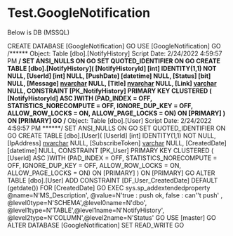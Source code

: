 # Test.GoogleNotification
Below is DB (MSSQL)


CREATE DATABASE [GoogleNotification]
GO
USE [GoogleNotification]
GO
/****** Object:  Table [dbo].[NotifyHistory]    Script Date: 2/24/2022 4:59:57 PM ******/
SET ANSI_NULLS ON
GO
SET QUOTED_IDENTIFIER ON
GO
CREATE TABLE [dbo].[NotifyHistory](
	[NotifyHistoryId] [int] IDENTITY(1,1) NOT NULL,
	[UserId] [int] NULL,
	[PushDate] [datetime] NULL,
	[Status] [bit] NULL,
	[Message] [nvarchar](500) NULL,
	[Title] [nvarchar](100) NULL,
	[Link] [varchar](150) NULL,
 CONSTRAINT [PK_NotifyHistory] PRIMARY KEY CLUSTERED 
(
	[NotifyHistoryId] ASC
)WITH (PAD_INDEX = OFF, STATISTICS_NORECOMPUTE = OFF, IGNORE_DUP_KEY = OFF, ALLOW_ROW_LOCKS = ON, ALLOW_PAGE_LOCKS = ON) ON [PRIMARY]
) ON [PRIMARY]
GO
/****** Object:  Table [dbo].[User]    Script Date: 2/24/2022 4:59:57 PM ******/
SET ANSI_NULLS ON
GO
SET QUOTED_IDENTIFIER ON
GO
CREATE TABLE [dbo].[User](
	[UserId] [int] IDENTITY(1,1) NOT NULL,
	[IpAddress] [nvarchar](100) NULL,
	[SubscribeToken] [varchar](500) NULL,
	[CreatedDate] [datetime] NULL,
 CONSTRAINT [PK_User] PRIMARY KEY CLUSTERED 
(
	[UserId] ASC
)WITH (PAD_INDEX = OFF, STATISTICS_NORECOMPUTE = OFF, IGNORE_DUP_KEY = OFF, ALLOW_ROW_LOCKS = ON, ALLOW_PAGE_LOCKS = ON) ON [PRIMARY]
) ON [PRIMARY]
GO
ALTER TABLE [dbo].[User] ADD  CONSTRAINT [DF_User_CreatedDate]  DEFAULT (getdate()) FOR [CreatedDate]
GO
EXEC sys.sp_addextendedproperty @name=N'MS_Description', @value=N'true : push ok, false : can''t push' , @level0type=N'SCHEMA',@level0name=N'dbo', @level1type=N'TABLE',@level1name=N'NotifyHistory', @level2type=N'COLUMN',@level2name=N'Status'
GO
USE [master]
GO
ALTER DATABASE [GoogleNotification] SET  READ_WRITE 
GO

